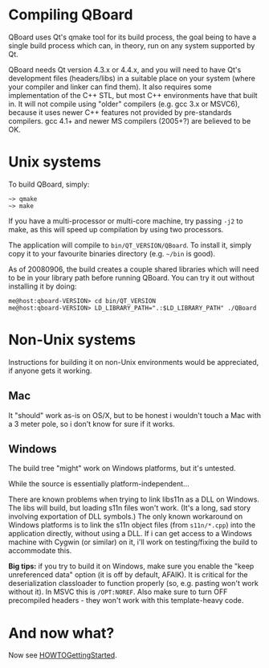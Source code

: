 # Compiling QBoard #

QBoard uses Qt's qmake tool for its build process, the goal being to have a single build process which can, in theory, run on any system supported by Qt.

QBoard needs Qt version 4.3.x or 4.4.x, and you will need to have Qt's development files (headers/libs) in a suitable place on your system (where your compiler and linker can find them). It also requires some implementation of the C++ STL, but most C++ environments have that built in. It will not compile using "older" compilers (e.g. gcc 3.x or MSVC6), because it uses newer C++ features not provided by pre-standards compilers. gcc 4.1+ and newer MS compilers (2005+?) are believed to be OK.

# Unix systems #

To build QBoard, simply:

```
~> qmake
~> make
```

If you have a multi-processor or multi-core machine, try passing `-j2` to make, as this will speed up compilation by using two processors.

The application will compile to `bin/QT_VERSION/QBoard`. To install it, simply copy it to your favourite binaries directory (e.g. `~/bin` is good).

As of 20080906, the build creates a couple shared libraries which will need to be in your library path before running QBoard. You can try it out without installing it by doing:

```
me@host:qboard-VERSION> cd bin/QT_VERSION
me@host:qboard-VERSION> LD_LIBRARY_PATH=".:$LD_LIBRARY_PATH" ./QBoard
```

# Non-Unix systems #

Instructions for building it on non-Unix environments would be appreciated, if anyone gets it working.

## Mac ##
It "should" work as-is on OS/X, but to be honest i wouldn't touch a Mac with a 3 meter pole, so i don't know for sure if it works.

## Windows ##

The build tree "might" work on Windows platforms, but it's untested.

While the source is essentially platform-independent...

There are known problems when trying to link libs11n as a DLL on Windows. The libs will build, but loading s11n files won't work. (It's a long, sad story involving exportation of DLL symbols.) The only known workaround on Windows platforms is to link the s11n object files (from `s11n/*.cpp`) into the application directly, without using a DLL. If i can get access to a Windows machine with Cygwin (or similar) on it, i'll work on testing/fixing the build to accommodate this.

**Big tips:** if you try to build it on Windows, make sure you enable the "keep unreferenced data" option (it is off by default, AFAIK). It is critical for the deserialization classloader to function properly (so, e.g. pasting won't work without it). In MSVC this is `/OPT:NOREF`. Also make sure to turn OFF precompiled headers - they won't work with this template-heavy code.


# And now what? #

Now see [HOWTOGettingStarted](HOWTOGettingStarted.md).